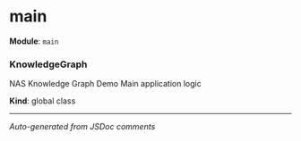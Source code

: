 # main

**Module**: `main`

<a name="KnowledgeGraph"></a>

### KnowledgeGraph
NAS Knowledge Graph Demo
Main application logic

**Kind**: global class  


---

*Auto-generated from JSDoc comments*
